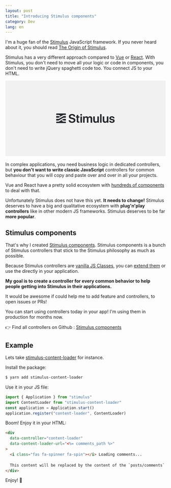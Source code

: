```yaml
---
layout: post
title: "Introducing Stimulus components"
category: Dev
lang: en
---
```


I'm a huge fan of the [Stimulus](https://stimulusjs.org/) JavaScript framework. If you never heard about it, you should read [The Origin of Stimulus](https://stimulusjs.org/handbook/origin).

Stimulus has a very different approach compared to [Vue](https://vuejs.org/) or [React](https://reactjs.org/). With Stimulus, you don't need to move all your logic or code in components, you don't need to write jQuery spaghetti code too. You connect JS to your HTML.

![Stimulus logo](stimulus.png)

In complex applications, you need business logic in dedicated controllers, but **you don't want to write classic JavaScript** controllers for common behaviour that you will copy and paste over and over in all your projects.

Vue and React have a pretty solid ecosystem with [hundreds of components](https://github.com/vuejs/awesome-vue) to deal with that.

Unfortunately Stimulus does not have this yet. **It needs to change!** Stimulus deserves to have a big and qualitative ecosystem with **plug'n'play controllers** like in other modern JS frameworks.
Stimulus deserves to be far **more popular**.

## Stimulus components

That's why I created [Stimulus components](https://github.com/stimulus-components). Stimulus components is a bunch of Stimulus controllers that stick to the Stimulus philosophy as much as possible.

Because Stimulus controllers are [vanilla JS Classes](https://developer.mozilla.org/en-US/docs/Web/JavaScript/Reference/Classes), you can [extend them](https://stimulusjs.org/handbook/installing#using-other-build-systems) or use the directly in your application.

**My goal is to create a controller for every common behavior to help people getting into Stimulus in their applications.**

It would be awesome if could help me to add feature and controllers, to open issues or PRs!

You can start using controllers today in your app! I'm using them in production for months now.

👉 Find all controllers on Github : [Stimulus components](https://github.com/stimulus-components)

## Example

Lets take [stimulus-content-loader](https://stimulus-content-loader.netlify.app/) for instance.

Install the package:
```bash
$ yarn add stimulus-content-loader
```

Use it in your JS file:
```js
import { Application } from "stimulus"
import ContentLoader from "stimulus-content-loader"
const application = Application.start()
application.register("content-loader", ContentLoader)
```

Boom! Enjoy it in your HTML:
```html
<div
  data-controller="content-loader"
  data-content-loader-url="<%= comments_path %>"
>
  <i class="fas fa-spinner fa-spin"></i> Loading comments...

  This content will be replaced by the content of the `posts/comments` partial generated by Rails.
</div>
```

Enjoy! 👋
